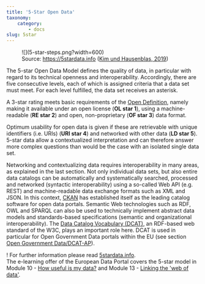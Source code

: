 ```yaml
---
title: '5-Star Open Data'
taxonomy:
    category:
        - docs
slug: 5star
---
```


<figure class="image-caption">
  <div markdown="1">
  ![](5-star-steps.png?width=600)
  </div>
  <figcaption>Source: <a href="https://5stardata.info" target=_blank>https://5stardata.info</a> (<a href="/opendata/vorlesung/literatur#5starOpen">Kim und Hausenblas, 2019</a>)</figcaption>
</figure>
The 5-star Open Data Model defines the quality of data, in particular with regard to its technical openness and interoperability. Accordingly, there are five consecutive levels, each of which is assigned criteria that a data set must meet. For each level fulfilled, the data set receives an asterisk.

A 3-star rating meets basic requirements of the [Open Definition](/opendata/vorlesung/merkmale), namely making it available under an open license (**OL star&nbsp;1**), using a machine-readable (**RE star&nbsp;2**) and open, non-proprietary (**OF star&nbsp;3**) data format.

Optimum usability for open data is given if these are retrievable with unique identifiers (i.e. URIs) (**URI star&nbsp;4**) and networked with other data (**LD star&nbsp;5**). 5-star data allow a contextualized interpretation and can therefore answer more complex questions than would be the case with an isolated single data set.

Networking and contextualizing data requires interoperability in many areas, as explained in the last section. Not only individual data sets, but also entire data catalogs can be automatically and systematically searched, processed and networked (syntactic interoperability) using a so-called Web API (e.g. REST) and machine-readable data exchange formats such as XML and JSON. In this context, [CKAN](https://ckan.org/) has established itself as the leading catalog software for open data portals. Semantic Web technologies such as RDF, OWL and SPARQL can also be used to technically implement abstract data models and standards-based specifications (semantic and organizational interoperability). The [Data Catalog Vocabulary&nbsp;(DCAT)](https://www.w3.org/TR/2014/REC-vocab-dcat-20140116/), an RDF-based web standard of the W3C, plays an important role here. DCAT is used in particular for Open Government Data portals within the EU (see section [Open Government Data/DCAT-AP](/opendata/vorlesung/open-government-data/dcat-ap)).

! For further information please read [5stardata.info](https://5stardata.info/de/). <br />The e-learning offer of the European Data Portal covers the 5-star model in Module 10 - [How useful is my data?](https://www.europeandataportal.eu/elearning/de/module10/) and Module 13 - [Linking the 'web of data'](https://www.europeandataportal.eu/elearning/de/module13/).